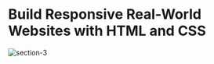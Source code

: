 # Build Responsive Real-World Websites with HTML and CSS
![section-3](https://user-images.githubusercontent.com/100860879/209119821-1b3ff5f1-2388-47f3-ae33-4308b8880bb5.png)
